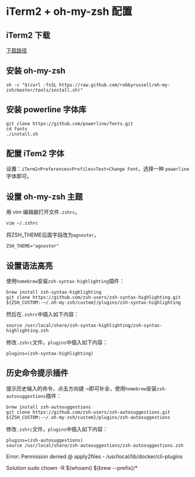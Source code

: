 # iTerm2 + oh-my-zsh 配置

## iTerm2 下载

[下载路径](https://iterm2.com/downloads.html)

## 安装 oh-my-zsh

```shell
sh -c "$(curl -fsSL https://raw.github.com/robbyrussell/oh-my-zsh/master/tools/install.sh)"
```

## 安装 powerline 字体库

```shell
git clone https://github.com/powerline/fonts.git
cd fonts
./install.sh
```

## 配置 iTem2 字体

设置：`iTerm2>Preferences>Profiles>Text>Change Font`，选择一种 `powerline` 字体即可。

## 设置 oh-my-zsh 主题

用 vim 编辑器打开文件`.zshrc`。

```shell
vim ~/.zshrc
```

将ZSH_THEME后面字段改为`agnoster`。

```shell
ZSH_THEME="agnoster"
```

## 设置语法高亮

使用`homebrew`安装`zsh-syntax-highlighting`插件：

```shell
brew install zsh-syntax-highlighting
git clone https://github.com/zsh-users/zsh-syntax-highlighting.git ${ZSH_CUSTOM:-~/.oh-my-zsh/custom}/plugins/zsh-syntax-highlighting

```

然后在`.zshrc`中插入如下内容：

```shell
source /usr/local/share/zsh-syntax-highlighting/zsh-syntax-highlighting.zsh
```

修改`.zshrc`文件，`plugins`中插入如下内容：

```undefined
plugins=(zsh-syntax-highlighting)
```

## 历史命令提示插件

提示历史输入的命令，点击方向键`->`即可补全，使用`homebrew`安装`zsh-autosuggestions`插件：

```shell
brew install zsh-autosuggestions
git clone https://github.com/zsh-users/zsh-autosuggestions.git ${ZSH_CUSTOM:-~/.oh-my-zsh/custom}/plugins/zsh-autosuggestions

```

修改`.zshrc`文件，`plugins`中插入如下内容：

```shell
plugins=(zsh-autosuggestions)
source /usr/local/share/zsh-autosuggestions/zsh-autosuggestions.zsh
```

Error: Permission denied @ apply2files - /usr/local/lib/docker/cli-plugins

Solution
sudo chown -R $(whoami) $(brew --prefix)/*
